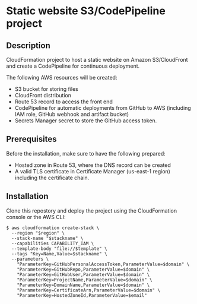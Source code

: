 # Static website S3/CodePipeline project 
## Description
CloudFormation project to host a static website on Amazon S3/CloudFront and create a CodePipeline for continuous deployment.

The following AWS resources will be created:
- S3 bucket for storing files
- CloudFront distribution
- Route 53 record to access the front end
- CodePipeline for automatic deployments from GitHub to AWS (including IAM role, GitHub webhook and artifact bucket)
- Secrets Manager secret to store the GitHub access token.

## Prerequisites
Before the installation, make sure to have the following prepared:
- Hosted zone in Route 53, where the DNS record can be created
- A valid TLS certificate in Certificate Manager (us-east-1 region) including the certificate chain.

## Installation
Clone this repostory and deploy the project using the CloudFormation console or the AWS CLI:

    $ aws cloudformation create-stack \
      --region "$region" \
      --stack-name "$stackname" \
      --capabilities CAPABILITY_IAM \
      --template-body "file://$template" \
      --tags "Key=Name,Value=$stackname" \
      --parameters \
        "ParameterKey=GitHubPersonalAccessToken,ParameterValue=$domain" \
        "ParameterKey=GitHubRepo,ParameterValue=$domain" \
        "ParameterKey=GitHubUser,ParameterValue=$domain" \
        "ParameterKey=ProjectName,ParameterValue=$domain" \
        "ParameterKey=DomainName,ParameterValue=$domain" \
        "ParameterKey=CertificateArn,ParameterValue=$domain" \
        "ParameterKey=HostedZoneId,ParameterValue=$email"

